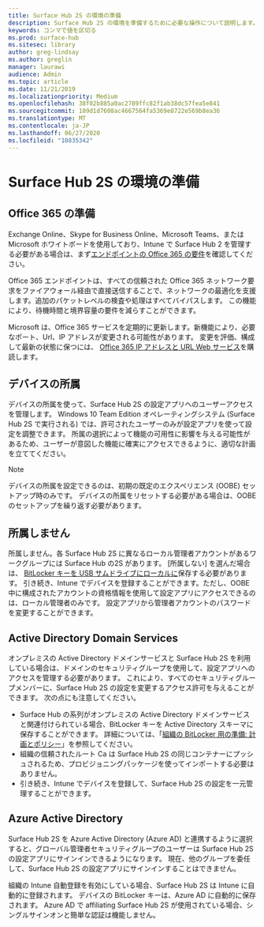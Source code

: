 ```yaml
---
title: Surface Hub 2S の環境の準備
description: Surface Hub 2S の環境を準備するために必要な操作について説明します。
keywords: コンマで値を区切る
ms.prod: surface-hub
ms.sitesec: library
author: greg-lindsay
ms.author: greglin
manager: laurawi
audience: Admin
ms.topic: article
ms.date: 11/21/2019
ms.localizationpriority: Medium
ms.openlocfilehash: 38f02b885a0ac2789ffc82f1ab38dc57fea5e841
ms.sourcegitcommit: 109d1d7608ac4667564fa5369e8722e569b8ea36
ms.translationtype: MT
ms.contentlocale: ja-JP
ms.lasthandoff: 06/27/2020
ms.locfileid: "10835342"
---
```

# Surface Hub 2S の環境の準備

## Office 365 の準備

Exchange Online、Skype for Business Online、Microsoft Teams、または Microsoft ホワイトボードを使用しており、Intune で Surface Hub 2 を管理する必要がある場合は、まず[エンドポイントの Office 365 の要件](https://docs.microsoft.com/office365/enterprise/office-365-endpoints)を確認してください。

Office 365 エンドポイントは、すべての信頼された Office 365 ネットワーク要求をファイアウォール経由で直接送信することで、ネットワークの最適化を支援します。追加のパケットレベルの検査や処理はすべてバイパスします。 この機能により、待機時間と境界容量の要件を減らすことができます。

Microsoft は、Office 365 サービスを定期的に更新します。新機能により、必要なポート、Url、IP アドレスが変更される可能性があります。 変更を評価、構成して最新の状態に保つには、 [Office 365 IP アドレスと URL Web サービス](https://docs.microsoft.com/office365/enterprise/office-365-ip-web-service)を購読します。

## デバイスの所属

デバイスの所属を使って、Surface Hub 2S の設定アプリへのユーザーアクセスを管理します。
Windows 10 Team Edition オペレーティングシステム (Surface Hub 2S で実行される) では、許可されたユーザーのみが設定アプリを使って設定を調整できます。 所属の選択によって機能の可用性に影響を与える可能性があるため、ユーザーが意図した機能に確実にアクセスできるように、適切な計画を立ててください。

> [!NOTE]
> デバイスの所属を設定できるのは、初期の既定のエクスペリエンス (OOBE) セットアップ時のみです。 デバイスの所属をリセットする必要がある場合は、OOBE のセットアップを繰り返す必要があります。

## 所属しません

所属しません。各 Surface Hub 2S に異なるローカル管理者アカウントがあるワークグループには Surface Hub の2S があります。 [所属しない] を選んだ場合は、 [BitLocker キーを USB サムドライブにローカルに](https://docs.microsoft.com/windows/security/information-protection/bitlocker/bitlocker-key-management-faq)保存する必要があります。 引き続き、Intune でデバイスを登録することができます。ただし、OOBE 中に構成されたアカウントの資格情報を使用して設定アプリにアクセスできるのは、ローカル管理者のみです。 設定アプリから管理者アカウントのパスワードを変更することができます。

## Active Directory Domain Services

オンプレミスの Active Directory ドメインサービスと Surface Hub 2S を利用している場合は、ドメインのセキュリティグループを使用して、設定アプリへのアクセスを管理する必要があります。 これにより、すべてのセキュリティグループメンバーに、Surface Hub 2S の設定を変更するアクセス許可を与えることができます。 次の点にも注意してください。

- Surface Hub の系列がオンプレミスの Active Directory ドメインサービスと関連付けられている場合、BitLocker キーを Active Directory スキーマに保存することができます。 詳細については、「[組織の BitLocker 用の準備: 計画とポリシー](https://docs.microsoft.com/windows/security/information-protection/bitlocker/prepare-your-organization-for-bitlocker-planning-and-policies)」を参照してください。 
- 組織の信頼されたルート Ca は Surface Hub 2S の同じコンテナーにプッシュされるため、プロビジョニングパッケージを使ってインポートする必要はありません。
- 引き続き、Intune でデバイスを登録して、Surface Hub 2S の設定を一元管理することができます。

## Azure Active Directory

Surface Hub 2S を Azure Active Directory (Azure AD) と連携するように選択すると、グローバル管理者セキュリティグループのユーザーは Surface Hub 2S の設定アプリにサインインできるようになります。 現在、他のグループを委任して、Surface Hub 2S の設定アプリにサインインすることはできません。

組織の Intune 自動登録を有効にしている場合、Surface Hub 2S は Intune に自動的に登録されます。 デバイスの BitLocker キーは、Azure AD に自動的に保存されます。 Azure AD で affiliating Surface Hub 2S が使用されている場合、シングルサインオンと簡単な認証は機能しません。
